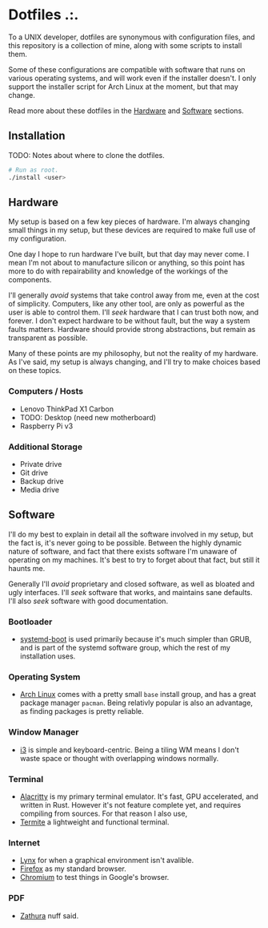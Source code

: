 # Dotfiles .:.

To a UNIX developer, dotfiles are synonymous with configuration files, and this
repository is a collection of mine, along with some scripts to install them.

Some of these configurations are compatible with software that runs on various
operating systems, and will work even if the installer doesn't. I only support
the installer script for Arch Linux at the moment, but that may change.

Read more about these dotfiles in the [Hardware](#hardware) and
[Software](#software) sections.

## Installation

TODO: Notes about where to clone the dotfiles.

```sh
# Run as root.
./install <user>
```

## Hardware

My setup is based on a few key pieces of hardware. I'm always changing small
things in my setup, but these devices are required to make full use of my
configuration.

One day I hope to run hardware I've built, but that day may never come. I mean
I'm not about to manufacture silicon or anything, so this point has more to do
with repairability and knowledge of the workings of the components.

I'll generally *avoid* systems that take control away from me, even at the cost
of simplicity. Computers, like any other tool, are only as powerful as the user
is able to control them. I'll *seek* hardware that I can trust both now, and
forever. I don't expect hardware to be without fault, but the way a system
faults matters. Hardware should provide strong abstractions, but remain as
transparent as possible.

Many of these points are my philosophy, but not the reality of my hardware.  As
I've said, my setup is always changing, and I'll try to make choices based on
these topics.

### Computers / Hosts

- Lenovo ThinkPad X1 Carbon
- TODO: Desktop (need new motherboard)
- Raspberry Pi v3

### Additional Storage

- Private drive
- Git drive
- Backup drive
- Media drive


## Software

I'll do my best to explain in detail all the software involved in my setup,
but the fact is, it's never going to be possible. Between the highly dynamic
nature of software, and fact that there exists software I'm unaware of
operating on my machines. It's best to try to forget about that fact, but still
it haunts me.

Generally I'll *avoid* proprietary and closed software, as well as bloated and
ugly interfaces. I'll *seek* software that works, and maintains sane defaults.
I'll also *seek* software with good documentation.

### Bootloader

- [systemd-boot](https://www.freedesktop.org/wiki/Software/systemd/systemd-boot/)
is used primarily because it's much simpler than GRUB, and is part of the
systemd software group, which the rest of my installation uses.

### Operating System

- [Arch Linux](https://www.archlinux.org/) comes with a pretty small `base`
install group, and has a great package manager `pacman`. Being relativly popular
is also an advantage, as finding packages is pretty reliable.

### Window Manager

- [i3](https://i3wm.org/) is simple and keyboard-centric. Being a tiling WM
means I don't waste space or thought with overlapping windows normally.


### Terminal

- [Alacritty](https://github.com/jwilm/alacritty) is my primary terminal
emulator. It's fast, GPU accelerated, and written in Rust. However it's not
feature complete yet, and requires compiling from sources. For that reason I
also use,
- [Termite](https://github.com/thestinger/termite) a lightweight and functional
terminal.

### Internet

- [Lynx](https://lynx.invisible-island.net/) for when a graphical environment
isn't avalible.
- [Firefox](https://www.mozilla.org/en-US/firefox/) as my standard browser.
- [Chromium](https://www.chromium.org/Home) to test things in Google's browser.

### PDF

- [Zathura](https://pwmt.org/projects/zathura/) nuff said.

